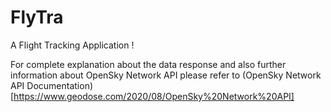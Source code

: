 # FlyTra
A Flight Tracking Application !

For complete explanation about the data response and also further information about OpenSky Network API please refer to (OpenSky Network API Documentation)[https://www.geodose.com/2020/08/OpenSky%20Network%20API]
